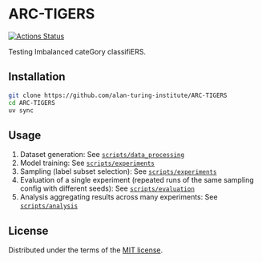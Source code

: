 # ARC-TIGERS

[![Actions Status][actions-badge]][actions-link]

Testing Imbalanced cateGory classifiERS.

## Installation

```bash
git clone https://github.com/alan-turing-institute/ARC-TIGERS
cd ARC-TIGERS
uv sync
```

## Usage

1. Dataset generation: See [`scripts/data_processing`](scripts/data_processing)
2. Model training: See [`scripts/experiments`](scripts/experiments)
3. Sampling (label subset selection): See [`scripts/experiments`](scripts/experiments)
4. Evaluation of a single experiment (repeated runs of the same sampling config with different seeds): See [`scripts/evaluation`](scripts/evaluation)
5. Analysis aggregating results across many experiments: See [`scripts/analysis`](scripts/analysis)

## License

Distributed under the terms of the [MIT license](LICENSE).


<!-- prettier-ignore-start -->
[actions-badge]:            https://github.com/alan-turing-institute/ARC-TIGERS/workflows/CI/badge.svg
[actions-link]:             https://github.com/alan-turing-institute/ARC-TIGERS/actions
<!-- prettier-ignore-end -->
